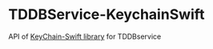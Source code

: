 # TDDBService-KeychainSwift
API of [KeyChain-Swift library](https://github.com/evgenyneu/keychain-swift) for TDDBservice
